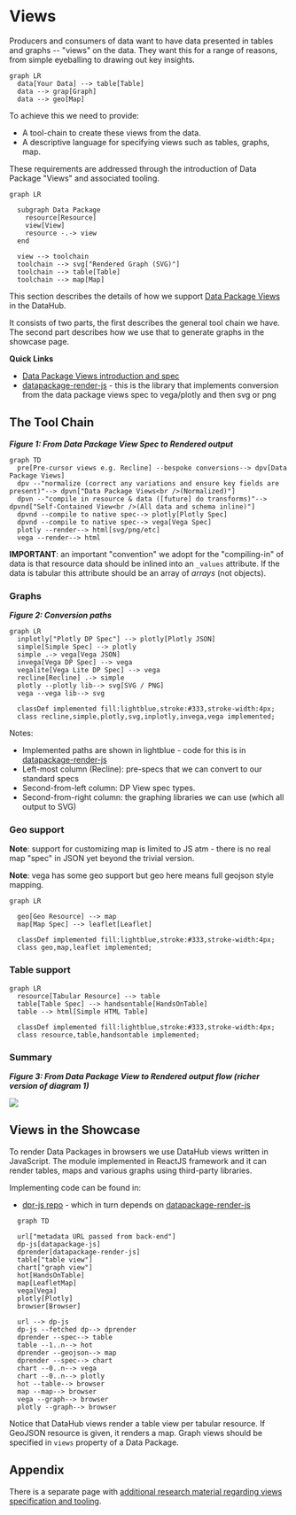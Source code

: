 # Views

Producers and consumers of data want to have data presented in tables and graphs -- "views" on the data. They want this for a range of reasons, from simple eyeballing to drawing out key insights.

```mermaid
graph LR
  data[Your Data] --> table[Table]
  data --> grap[Graph]
  data --> geo[Map]
```

To achieve this we need to provide:

* A tool-chain to create these views from the data.
* A descriptive language for specifying views such as tables, graphs, map.

These requirements are addressed through the introduction of Data Package "Views" and associated tooling.

```mermaid
graph LR

  subgraph Data Package
    resource[Resource]
    view[View]
    resource -.-> view
  end

  view --> toolchain
  toolchain --> svg["Rendered Graph (SVG)"]
  toolchain --> table[Table]
  toolchain --> map[Map]
```

This section describes the details of how we support [Data Package Views][views] in the DataHub.

It consists of two parts, the first describes the general tool chain we have. The second part describes how we use that to generate graphs in the showcase page.

**Quick Links**

* [Data Package Views introduction and spec][views]
* [datapackage-render-js][] - this is the library that implements conversion from the data package views spec to vega/plotly and then svg or png

[views]: /publishers/views/
[datapackage-render-js]: https://github.com/frictionlessdata/datapackage-render-js
[dpr-js]: https://github.com/frictionlessdata/dpr-js

## The Tool Chain

***Figure 1: From Data Package View Spec to Rendered output***

```mermaid
graph TD
  pre[Pre-cursor views e.g. Recline] --bespoke conversions--> dpv[Data Package Views]
  dpv --"normalize (correct any variations and ensure key fields are present)"--> dpvn["Data Package Views<br />(Normalized)"]
  dpvn --"compile in resource & data ([future] do transforms)"--> dpvnd["Self-Contained View<br />(All data and schema inline)"]
  dpvnd --compile to native spec--> plotly[Plotly Spec]
  dpvnd --compile to native spec--> vega[Vega Spec]
  plotly --render--> html[svg/png/etc]
  vega --render--> html
```

**IMPORTANT**: an important "convention" we adopt for the "compiling-in" of data is that resource data should be inlined into an `_values` attribute. If the data is tabular this attribute should be an array of *arrays* (not objects).

### Graphs

***Figure 2: Conversion paths***

```mermaid
graph LR
  inplotly["Plotly DP Spec"] --> plotly[Plotly JSON]
  simple[Simple Spec] --> plotly
  simple .-> vega[Vega JSON]
  invega[Vega DP Spec] --> vega
  vegalite[Vega Lite DP Spec] --> vega
  recline[Recline] .-> simple
  plotly --plotly lib--> svg[SVG / PNG]
  vega --vega lib--> svg
  
  classDef implemented fill:lightblue,stroke:#333,stroke-width:4px;
  class recline,simple,plotly,svg,inplotly,invega,vega implemented;
```

Notes:

* Implemented paths are shown in lightblue - code for this is in [datapackage-render-js][]
* Left-most column (Recline): pre-specs that we can convert to our standard specs
* Second-from-left column: DP View spec types.
* Second-from-right column: the graphing libraries we can use (which all output to SVG)

### Geo support

**Note**: support for customizing map is limited to JS atm - there is no real map "spec" in JSON yet beyond the trivial version.

**Note**: vega has some geo support but geo here means full geojson style mapping.

```mermaid
graph LR

  geo[Geo Resource] --> map
  map[Map Spec] --> leaflet[Leaflet]
  
  classDef implemented fill:lightblue,stroke:#333,stroke-width:4px;
  class geo,map,leaflet implemented;
```

### Table support

```mermaid
graph LR
  resource[Tabular Resource] --> table
  table[Table Spec] --> handsontable[HandsOnTable]
  table --> html[Simple HTML Table]
  
  classDef implemented fill:lightblue,stroke:#333,stroke-width:4px;
  class resource,table,handsontable implemented;
```

### Summary

***Figure 3: From Data Package View to Rendered output flow (richer version of diagram 1)***

<img src="https://docs.google.com/drawings/d/1M_6Vcal4PPSHpuKpzJQGvRUbPb5yeaAdRHomIIbfnlY/pub?w=790&h=1402" />


## Views in the Showcase

To render Data Packages in browsers we use DataHub views written in JavaScript. The module implemented in ReactJS framework and it can render tables, maps and various graphs using third-party libraries.

Implementing code can be found in:

* [dpr-js repo][dpr-js] - which in turn depends on [datapackage-render-js][]

```mermaid
  graph TD

  url["metadata URL passed from back-end"]
  dp-js[datapackage-js]
  dprender[datapackage-render-js]
  table["table view"]
  chart["graph view"]
  hot[HandsOnTable]
  map[LeafletMap]
  vega[Vega]
  plotly[Plotly]
  browser[Browser]

  url --> dp-js
  dp-js --fetched dp--> dprender
  dprender --spec--> table
  table --1..n--> hot
  dprender --geojson--> map
  dprender --spec--> chart
  chart --0..n--> vega
  chart --0..n--> plotly
  hot --table--> browser
  map --map--> browser
  vega --graph--> browser
  plotly --graph--> browser
```

Notice that DataHub views render a table view per tabular resource. If GeoJSON resource is given, it renders a map. Graph views should be specified in `views` property of a Data Package.

## Appendix

There is a separate page with [additional research material regarding views specification and tooling][views-research].

[views-research]: /developers/views-research/


